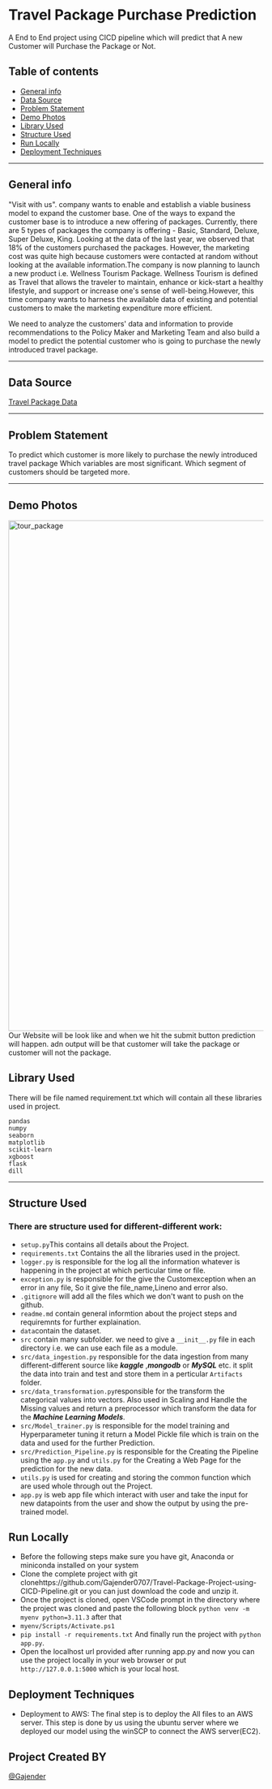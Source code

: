 # Travel Package Purchase Prediction 
A End to  End project using CICD pipeline which will predict that A new Customer will Purchase the Package or Not.
## Table of contents
* [General info](#general-info)
* [Data Source](#data-source)
* [Problem Statement](#Problem-Statement)
* [Demo Photos](#demo-photos)
* [Library Used](#Library-Used)
* [Structure Used](#structure-used)
* [Run Locally](#Run-Locally)
* [Deployment Techniques](#deployment-Techniques)

***
## General info
"Visit with us". company wants to enable and establish a viable business model to expand the customer base. One of the ways to expand the customer base is to introduce a new offering of packages. Currently, there are 5 types of packages the company is offering - Basic, Standard, Deluxe, Super Deluxe, King. Looking at the data of the last year, we observed that 18% of the customers purchased the packages. However, the marketing cost was quite high because customers were contacted at random without looking at the available information.The company is now planning to launch a new product i.e. Wellness Tourism Package. Wellness Tourism is defined as Travel that allows the traveler to maintain, enhance or kick-start a healthy lifestyle, and support or increase one's sense of well-being.However, this time company wants to harness the available data of existing and potential customers to make the marketing expenditure more efficient.

We need to analyze the customers' data and information to provide recommendations to the Policy Maker and Marketing Team and also build a model to predict the potential customer who is going to purchase the newly introduced travel package.
***
## Data Source
[Travel Package Data](https://www.kaggle.com/code/yogidsba/travelpackageprediction-ensemble-techniques/input)
***
## Problem Statement
To predict which customer is more likely to purchase the newly introduced travel package
Which variables are most significant.
Which segment of customers should be targeted more.
***
## Demo Photos
<img width="1006" alt="tour_package" src="https://user-images.githubusercontent.com/92681972/232985096-7026b3ec-d469-442b-beb4-f5209d08acf9.png">
 Our Website will be look like and when we hit the submit button prediction will happen. adn output will be that customer will take the package or customer will not the package.
 
 ## Library Used
 There will be file named requirement.txt which will contain all these libraries used in project.
 ```
 pandas
numpy
seaborn
matplotlib
scikit-learn
xgboost
flask
dill
 ```
*** 
 ## Structure Used
 ### There are structure used for different-different work:
 * ```setup.py```This contains all details about the Project.
 * ```requirements.txt``` Contains the all the libraries used in the project.
 * ```logger.py``` is responsible for the log all the information whatever is happening in the project at which perticular time or file.
 * ```exception.py``` is responsible for the give the Customexception when an error in any file, So it give the file_name,Lineno and error also.
 * ```.gitignore``` will add all the files which we don't want to push on the github.
 * ```readme.md``` contain general informtion about the project steps and requiremnts for further explaination.
 * ```data```contain the dataset.
 * ```src``` contain many subfolder. we need to give a ```__init__.py``` file in each directory i.e. we can use each file as a module.
 * ```src/data_ingestion.py``` responsible for the data ingestion from many different-different source like  ***kaggle*** ,***mongodb*** or ***MySQL*** etc. it split the data into train and test and store them in a perticular ```Artifacts``` folder.
 * ```src/data_transformation.py```responsible for the transform the categorical values into vectors. Also used in Scaling and Handle the Missing values and return a preprocessor which transform the data for the ***Machine Learning Models***.
 * ```src/Model_trainer.py``` is responsible for the model training and Hyperparameter tuning it return a Model Pickle file which is train on the data and used for the further Prediction.
 * ```src/Prediction_Pipeline.py``` is responsible for the Creating the Pipeline using the ```app.py``` and ```utils.py``` for the Creating a Web Page for the prediction for the new data.
 * ```utils.py``` is used for creating and storing the common function which are used whole through out the Project.
 * ```app.py``` is web app file which interact with user and take the input for new datapoints from the user and show the output by using the pre-trained model.
 

## Run Locally
* Before the following steps make sure you have git, Anaconda or miniconda installed on your system
* Clone the complete project with git clonehttps://github.com/Gajender0707/Travel-Package-Project-using-CICD-Pipeline.git or you can just download the code and unzip it.
* Once the project is cloned, open VSCode prompt in the directory where the project was cloned and paste the following block ```python venv -m myenv python=3.11.3``` after that 
* ```myenv/Scripts/Activate.ps1```
* ```pip install -r requirements.txt``` And finally run the project with ```python app.py```.
* Open the localhost url provided after running app.py and now you can use the project locally in your web browser or put ```http://127.0.0.1:5000``` which is your local host.

## Deployment Techniques
* Deployment to AWS: The final step is to deploy the All files to an AWS server. This step is done by us using the ubuntu server where we deployed our model using the winSCP to connect the AWS server(EC2).

## Project Created BY
[@Gajender](https://linkedin.com/in/gajender07)
